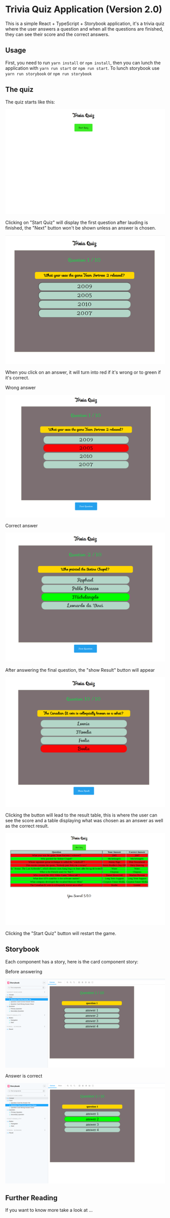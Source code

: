 # Trivia Quiz Application (Version 2.0)

This is a simple React + TypeScript + Storybook application, it's a trivia quiz where the user answers a question and when all the questions are finished, they can see their score and the correct answers.

## Usage

First, you need to run `yarn install` or `npm install`, then you can lunch the application with `yarn run start`
or `npm run start`. To lunch storybook use `yarn run storybook` or `npm run storybook`

## The quiz

The quiz starts like this:

![start the quizz](./readme-images/start.png)

Clicking on "Start Quiz" will display the first question after lauding is finished, the "Next" button won't be shown unless an answer is chosen.

![First question](./readme-images/choose_answer.png)

When you click on an answer, it will turn into red if it's wrong or to green if it's correct.

Wrong answer

![Wrong answer](./readme-images/wrong_answer.png)

Correct answer

![Correct answer](./readme-images/correct_answer.png)

After answering the final question, the "show Result" button will appear

![Show result](./readme-images/final_answer.png)

Clicking the button will lead to the result table, this is where the user can see the score and a table displaying what was chosen as an answer as well as the correct result.

![Result](./readme-images/result.png)

Clicking the "Start Quiz" button will restart the game.

## Storybook

Each component has a story, here is the card component story:

Before answering

![Befor answering](./readme-images/story_before.png)

Answer is correct

![Correct answer](./readme-images/story_correct.png)

## Further Reading

If you want to know more take a look at ...
